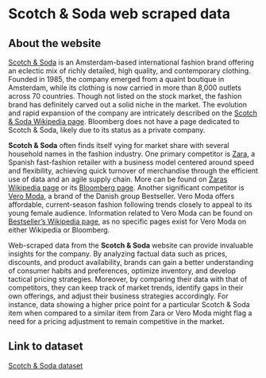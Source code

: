 # Scotch & Soda web scraped data 

## About the website

[Scotch & Soda](https://www.scotch-soda.com/) is an Amsterdam-based international fashion brand offering an eclectic mix of richly detailed, high quality, and contemporary clothing. Founded in 1985, the company emerged from a quaint boutique in Amsterdam, while its clothing is now carried in more than 8,000 outlets across 70 countries. Though not listed on the stock market, the fashion brand has definitely carved out a solid niche in the market. The evolution and rapid expansion of the company are intricately described on the [Scotch & Soda Wikipedia page](https://en.wikipedia.org/wiki/Scotch_%26_Soda_(clothing)). Bloomberg does not have a page dedicated to Scotch & Soda, likely due to its status as a private company.

**Scotch & Soda** often finds itself vying for market share with several household names in the fashion industry. One primary competitor is [Zara](https://www.zara.com/), a Spanish fast-fashion retailer with a business model centered around speed and flexibility, achieving quick turnover of merchandise through the efficient use of data and an agile supply chain. More can be found on [Zaras Wikipedia page](https://en.wikipedia.org/wiki/Zara_(retailer)) or its [Bloomberg page](https://www.bloomberg.com/profile/company/ITX:SM). Another significant competitor is [Vero Moda](https://www.veromoda.com/), a brand of the Danish group Bestseller. Vero Moda offers affordable, current-season fashion following trends closely to appeal to its young female audience. Information related to Vero Moda can be found on [Bestseller’s Wikipedia page](https://en.wikipedia.org/wiki/Bestseller_(company)), as no specific pages exist for Vero Moda on either Wikipedia or Bloomberg.

Web-scraped data from the **Scotch & Soda** website can provide invaluable insights for the company. By analyzing factual data such as prices, discounts, and product availability, brands can gain a better understanding of consumer habits and preferences, optimize inventory, and develop tactical pricing strategies. Moreover, by comparing their data with that of competitors, they can keep track of market trends, identify gaps in their own offerings, and adjust their business strategies accordingly. For instance, data showing a higher price point for a particular Scotch & Soda item when compared to a similar item from Zara or Vero Moda might flag a need for a pricing adjustment to remain competitive in the market.


## Link to **dataset**

[Scotch & Soda dataset](https://www.databoutique.com/buy-data-list-subset/Scotch%20%26%20Soda%20web%20scraped%20data/r/recWrPLEV2Pbm6ebQ)
